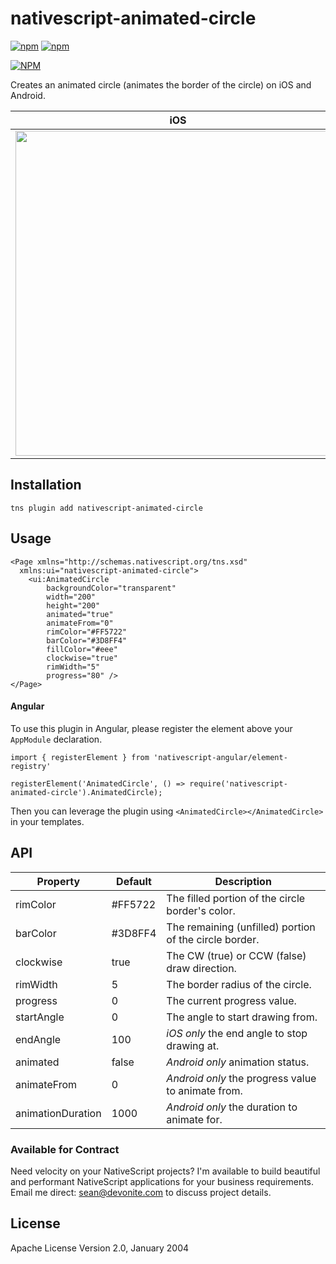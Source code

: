 # nativescript-animated-circle

[![npm](https://img.shields.io/npm/v/nativescript-animated-circle.svg)](https://www.npmjs.com/package/nativescript-animated-circle)
[![npm](https://img.shields.io/npm/dt/nativescript-animated-circle.svg?label=npm%20downloads)](https://www.npmjs.com/package/nativescript-animated-circle)

[![NPM](https://nodei.co/npm/nativescript-animated-circle.png?downloads=true&downloadRank=true&stars=true)](https://nodei.co/npm/nativescript-animated-circle/)

Creates an animated circle (animates the border of the circle) on iOS and Android.

| iOS | Android |
| --- | --- |
|<img height="520" src="https://user-images.githubusercontent.com/13732623/31305683-871c586c-ab0d-11e7-8afb-321960664439.png">|<img height="400" src="https://user-images.githubusercontent.com/13732623/31305686-ab5c4444-ab0d-11e7-9525-81f77c2c6689.png"> |

## Installation

```
tns plugin add nativescript-animated-circle
```

## Usage

```
<Page xmlns="http://schemas.nativescript.org/tns.xsd"
  xmlns:ui="nativescript-animated-circle">
    <ui:AnimatedCircle
        backgroundColor="transparent"
        width="200"
        height="200"
        animated="true"
        animateFrom="0"
        rimColor="#FF5722"
        barColor="#3D8FF4"
        fillColor="#eee"
        clockwise="true"
        rimWidth="5"
        progress="80" />
</Page>
```

#### Angular

To use this plugin in Angular, please register the element above your `AppModule` declaration.

```
import { registerElement } from 'nativescript-angular/element-registry'

registerElement('AnimatedCircle', () => require('nativescript-animated-circle').AnimatedCircle);
```

Then you can leverage the plugin using `<AnimatedCircle></AnimatedCircle>` in your templates.

## API

| Property | Default | Description |
| --- | --- | --- |
| rimColor | #FF5722 | The filled portion of the circle border's color. |
| barColor | #3D8FF4 | The remaining (unfilled) portion of the circle border. |
| clockwise | true | The CW (true) or CCW (false) draw direction. |
| rimWidth | 5 | The border radius of the circle. |
| progress | 0 | The current progress value. |
| startAngle | 0 | The angle to start drawing from. |
| endAngle | 100 | _iOS only_ the end angle to stop drawing at. |
| animated | false | _Android only_ animation status. |
| animateFrom | 0 | _Android only_ the progress value to animate from. |
| animationDuration | 1000 | _Android only_ the duration to animate for. |

### Available for Contract

Need velocity on your NativeScript projects? I'm available to build beautiful and performant NativeScript applications for your business requirements. Email me direct: sean@devonite.com to discuss project details.

## License

Apache License Version 2.0, January 2004
